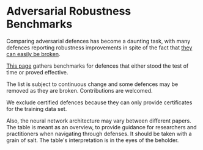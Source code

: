 # Adversarial Robustness Benchmarks

Comparing adversarial defences has become a daunting task, with many defences reporting robustness improvements in spite of the fact that [they can easily be broken](https://arxiv.org/abs/2002.08347).


[This page](https://nullconvergence.github.io/adversarial-robustness-benchmarks/) gathers benchmarks for defences that either stood the test of time or proved effective.

The list is subject to continuous change and some defences may be removed as they are broken.
Contributions are welcomed.

We exclude certified defences because they can only provide certificates for the training data set.

Also, the neural network architecture may vary between different papers. 
The table is meant as an overview, to provide guidance for researchers and practitioners when navigating through defenses.
It should be taken with a grain of salt. 
The table's interpretation is in the eyes of the beholder.
